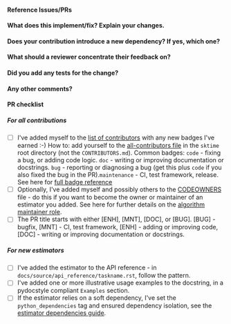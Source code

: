 <!--
Welcome to sktime, and thanks for contributing!
Please have a look at our contribution guide:
https://www.sktime.net/en/latest/get_involved/contributing.html
-->

#### Reference Issues/PRs
<!--
Example: Fixes #1234. See also #3456.

Please use keywords (e.g., Fixes) to create link to the issues or pull requests
you resolved, so that they will automatically be closed when your pull request
is merged. See https://github.com/blog/1506-closing-issues-via-pull-requests.
If no issue exists, you can open one here: https://github.com/sktime/sktime/issues
-->


#### What does this implement/fix? Explain your changes.
<!--
A clear and concise description of what you have implemented.
-->

#### Does your contribution introduce a new dependency? If yes, which one?

<!--
Only relevant if you changed pyproject.toml.
We try to minimize dependencies in the core dependency set. There
are also further specific instructions to follow for soft dependencies.
See here for handling dependencies in sktime: https://www.sktime.net/en/latest/developer_guide/dependencies.html
-->

#### What should a reviewer concentrate their feedback on?

<!-- This section is particularly useful if you have a pull request that is still in development. You can guide the reviews to focus on the parts that are ready for their comments. We suggest using bullets (indicated by * or -) and filled checkboxes [x] here -->

#### Did you add any tests for the change?

<!-- This section is useful if you have added a test in addition to the existing ones. This will ensure that further changes to these files won't introduce the same kind of bug. It is considered good practice to add tests with newly added code to enforce the fact that the code actually works. This will reduce the chance of introducing logical bugs.
-->

#### Any other comments?
<!--
We value all user contributions, no matter how minor they are. If you have any questions, feel free to post
in the dev-chat on the sktime discord https://discord.com/invite/54ACzaFsn7. If we are slow to review (>3 working days), likewise feel free to ping us on discord. Thank you for your understanding during the review process.
-->

#### PR checklist
<!--
Please go through the checklist below. Please feel free to remove points if they are not applicable.
-->

##### For all contributions
- [ ] I've added myself to the [list of contributors](https://github.com/sktime/sktime/blob/main/CONTRIBUTORS.md) with any new badges I've earned :-)
  How to: add yourself to the [all-contributors file](https://github.com/sktime/sktime/blob/main/.all-contributorsrc) in the `sktime` root directory (not the `CONTRIBUTORS.md`). Common badges: `code` - fixing a bug, or adding code logic. `doc` - writing or improving documentation or docstrings. `bug` - reporting or diagnosing a bug (get this plus `code` if you also fixed the bug in the PR).`maintenance` - CI, test framework, release.
  See here for [full badge reference](https://allcontributors.org/docs/en/emoji-key)
- [ ] Optionally, I've added myself and possibly others to the [CODEOWNERS](https://github.com/sktime/sktime/blob/main/CODEOWNERS) file - do this if you want to become the owner or maintainer of an estimator you added.
  See here for further details on the [algorithm maintainer role](https://www.sktime.net/en/latest/get_involved/governance.html#algorithm-maintainers).
- [ ] The PR title starts with either [ENH], [MNT], [DOC], or [BUG]. [BUG] - bugfix, [MNT] - CI, test framework, [ENH] - adding or improving code, [DOC] - writing or improving documentation or docstrings.

##### For new estimators
- [ ] I've added the estimator to the API reference - in `docs/source/api_reference/taskname.rst`, follow the pattern.
- [ ] I've added one or more illustrative usage examples to the docstring, in a pydocstyle compliant `Examples` section.
- [ ] If the estimator relies on a soft dependency, I've set the `python_dependencies` tag and ensured
  dependency isolation, see the [estimator dependencies guide](https://www.sktime.net/en/latest/developer_guide/dependencies.html#adding-a-soft-dependency).

<!--
Thanks for contributing!
-->
